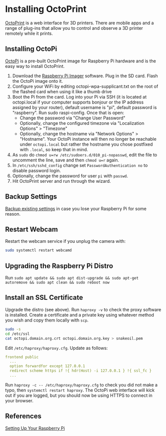 # Installing OctoPrint

[OctoPrint](https://octoprint.org/) is a web interface for 3D printers.  There are mobile apps and a range of plug-ins that allow you to control and observe a 3D printer remotely while it prints.

## Installing OctoPi

[OctoPi](https://github.com/guysoft/OctoPi) is a pre-built OctoPrint image for Raspberry Pi hardware and is the easy way to install OctoPrint.

1. Download the [Raspberry Pi Imager](https://www.raspberrypi.com/software/) software.  Plug in the SD card.  Flash the OctoPi image onto it.
2. Configure your WiFi by editing octopi-wpa-supplicant.txt on the root of the flashed card when using it like a thumb drive
3. Boot the Pi from the card.  Log into your Pi via SSH (it is located at octopi.local if your computer supports bonjour or the IP address assigned by your router), default username is "pi", default password is "raspberry". Run sudo raspi-config. Once that is open:
   - Change the password via "Change User Password"
   - Optionally, change the configured timezone via "Localization Options" > "Timezone"
   - Optionally, change the hostname via "Network Options" > "Hostname". Your OctoPi instance will then no longer be reachable under `octopi.local` but rather the hostname you chose postfixed with `.local`, so keep that in mind.
4. As `sudo` do `chmod u=rw /etc/sudoers.d/010_pi-nopasswd`, edit the file to uncomment the line, save and then `chmod u=r` again.
5. In `/etc/ssh/sshd_config` change set `PasswordAuthentication no` to disable password login.
6. Optionally, change the password for user `pi` with `passwd`.
7. Hit OctoPrint server and run through the wizard.

## Backup Settings

[Backup existing settings](https://docs.octoprint.org/en/master/bundledplugins/backup.html) in case you lose your Raspberry Pi for some reason.

## Restart Webcam

Restart the webcam service if you unplug the camera with:

```sh
sudo systemctl restart webcamd
```

## Upgrading the Raspberry Pi Distro

Run `sudo apt update && sudo apt dist-upgrade && sudo apt-get autoremove && sudo apt clean && sudo reboot now`

## Install an SSL Certificate

Upgrade the distro (see above). Run `haproxy -v` to check the proxy software is installed.  Create a certificate and a private key using whatever method you wish and copy them locally with `scp`.

```sh
sudo -s
cd /etc/ssl
cat octopi.domain.org.crt octopi.domain.org.key > snakeoil.pem
```

Edit `/etc/haproxy/haproxy.cfg`.  Update as follows:

```yaml
frontend public
  ...
  option forwardfor except 127.0.0.1
  redirect scheme https if !{ hdr(Host) -i 127.0.0.1 } !{ ssl_fc }
  ...
```

Run `haproxy -c -- /etc/haproxy/haproxy.cfg` to check you did not make a typo, then `systemctl restart haproxy`.  The OctoPi web interface will kick out if you are logged, but you should now be using HTTPS to connect in your browser.

## References

[Setting Up Your Raspberry Pi](https://www.raspberrypi.com/documentation/computers/getting-started.html#using-raspberry-pi-imager)
